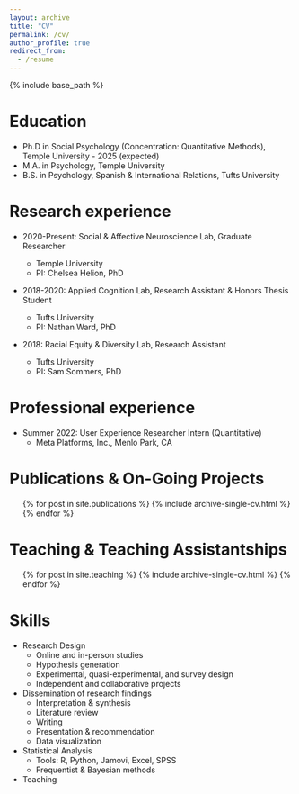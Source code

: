 ```yaml
---
layout: archive
title: "CV"
permalink: /cv/
author_profile: true
redirect_from:
  - /resume
---
```


{% include base_path %}

Education
======
* Ph.D in Social Psychology (Concentration: Quantitative Methods), Temple University - 2025 (expected)
* M.A. in Psychology, Temple University
* B.S. in Psychology, Spanish & International Relations, Tufts University

Research experience
======
* 2020-Present: Social & Affective Neuroscience Lab, Graduate Researcher
  * Temple University
  * PI: Chelsea Helion, PhD
 
* 2018-2020: Applied Cognition Lab, Research Assistant & Honors Thesis Student
  * Tufts University
  * PI: Nathan Ward, PhD
 
* 2018: Racial Equity & Diversity Lab, Research Assistant
  * Tufts University
  * PI: Sam Sommers, PhD

Professional experience
======
* Summer 2022: User Experience Researcher Intern (Quantitative)
  * Meta Platforms, Inc., Menlo Park, CA
  

Publications & On-Going Projects
======
  <ul>{% for post in site.publications %}
    {% include archive-single-cv.html %}
  {% endfor %}</ul>
  
Teaching & Teaching Assistantships
======
  <ul>{% for post in site.teaching %}
    {% include archive-single-cv.html %}
  {% endfor %}</ul>

Skills
======
* Research Design
  * Online and in-person studies
  * Hypothesis generation
  * Experimental, quasi-experimental, and survey design
  * Independent and collaborative projects
* Dissemination of research findings
  * Interpretation & synthesis
  * Literature review
  * Writing
  * Presentation & recommendation
  * Data visualization
* Statistical Analysis
  * Tools: R, Python, Jamovi, Excel, SPSS
  * Frequentist & Bayesian methods
* Teaching
